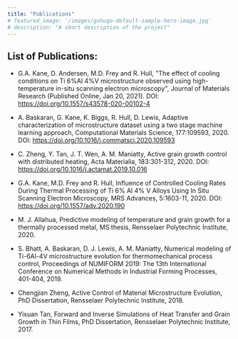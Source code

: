 ```yaml
---
title: "Publications"
# featured_image: '/images/gohugo-default-sample-hero-image.jpg'
# description: "A short description of the project"
---
```

## List of Publications:

- G.A. Kane, D. Andersen, M.D. Frey and R. Hull, "The effect of cooling conditions on Ti 6%Al 4%V microstructure observed using high-temperature in-situ scanning electron microscopy", Journal of Materials Research (Published Online, Jan 20, 2021). DOI: https://doi.org/10.1557/s43578-020-00102-4

- A. Baskaran, G. Kane, K. Biggs, R. Hull, D. Lewis, Adaptive characterization of microstructure dataset using a two stage machine learning approach, Computational Materials Science, 177:109593, 2020. DOI: https://doi.org/10.1016/j.commatsci.2020.109593

- C. Zheng, Y. Tan, J. T. Wen, A. M. Maniatty, Active grain growth control with distributed heating, Acta Materialia, 183:301-312, 2020. DOI: https://doi.org/10.1016/j.actamat.2019.10.016


- G.A. Kane, M.D. Frey and R. Hull, Influence of Controlled Cooling Rates During Thermal Processing of Ti 6% Al 4% V Alloys Using In Situ Scanning Electron Microscopy, MRS Advances, 5:1603-11, 2020. DOI: https://doi.org/10.1557/adv.2020.190

- M. J. Allahua, Predictive modeling of temperature and grain growth for a thermally processed metal, MS thesis, Rensselaer Polytechnic Institute, 2020.

- S. Bhatt, A. Baskaran, D. J. Lewis, A. M. Maniatty, Numerical modeling of Ti-6Al-4V microstructure evolution for thermomechanical process control, Proceedings of NUMIFORM 2019: The 13th International Conference on Numerical Methods in Industrial Forming Processes, 401-404, 2019.

- Chengjian Zheng, Active Control of Material Microstructure Evolution, PhD Dissertation, Rensselaer Polytechnic Institute, 2018.

- Yixuan Tan, Forward and Inverse Simulations of Heat Transfer and Grain Growth in Thin Films, PhD Dissertation, Rensselaer Polytechnic Institute, 2017.


